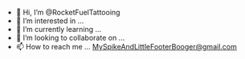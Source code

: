 - 👋 Hi, I’m @RocketFuelTattooing
- 👀 I’m interested in ...
- 🌱 I’m currently learning ...
- 💞️ I’m looking to collaborate on ...
- 📫 How to reach me ...
MySpikeAndLittleFooterBooger@gmail.com
<!---
RocketFuelTattooing/RocketFuelTattooing is a ✨ special ✨ repository because its `README.md` (this file) appears on your GitHub profile.
You can click the Preview link to take a look at your changes.
--->
